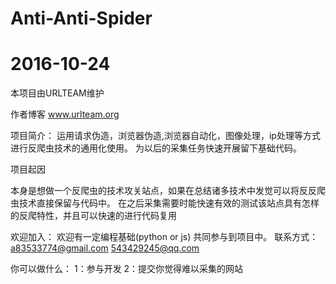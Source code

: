 # Anti-Anti-Spider
# 2016-10-24 

本项目由URLTEAM维护

作者博客 www.urlteam.org 

项目简介：
运用请求伪造，浏览器伪造,浏览器自动化，图像处理，ip处理等方式进行反爬虫技术的通用化使用。
为以后的采集任务快速开展留下基础代码。


项目起因

本身是想做一个反爬虫的技术攻关站点，如果在总结诸多技术中发觉可以将反反爬虫技术直接保留与代码中。
在之后采集需要时能快速有效的测试该站点具有怎样的反爬特性，并且可以快速的进行代码复用












欢迎加入：
欢迎有一定编程基础(python or js) 共同参与到项目中。
联系方式： a83533774@gmail.com  543429245@qq.com



你可以做什么：
1：参与开发
2：提交你觉得难以采集的网站





